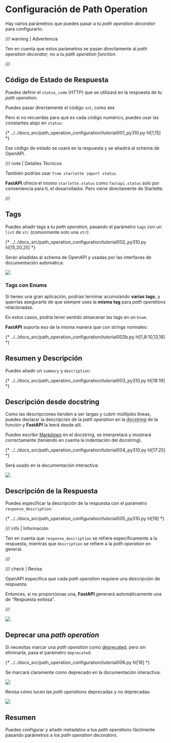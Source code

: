 # Configuración de Path Operation

Hay varios parámetros que puedes pasar a tu *path operation decorator* para configurarlo.

/// warning | Advertencia

Ten en cuenta que estos parámetros se pasan directamente al *path operation decorator*, no a tu *path operation function*.

///

## Código de Estado de Respuesta

Puedes definir el `status_code` (HTTP) que se utilizará en la respuesta de tu *path operation*.

Puedes pasar directamente el código `int`, como `404`.

Pero si no recuerdas para qué es cada código numérico, puedes usar las constantes atajo en `status`:

{* ../../docs_src/path_operation_configuration/tutorial001_py310.py hl[1,15] *}

Ese código de estado se usará en la respuesta y se añadirá al schema de OpenAPI.

/// note | Detalles Técnicos

También podrías usar `from starlette import status`.

**FastAPI** ofrece el mismo `starlette.status` como `fastapi.status` solo por conveniencia para ti, el desarrollador. Pero viene directamente de Starlette.

///

## Tags

Puedes añadir tags a tu *path operation*, pasando el parámetro `tags` con un `list` de `str` (comúnmente solo una `str`):

{* ../../docs_src/path_operation_configuration/tutorial002_py310.py hl[15,20,25] *}

Serán añadidas al schema de OpenAPI y usadas por las interfaces de documentación automática:

<img src="/img/tutorial/path-operation-configuration/image01.png">

### Tags con Enums

Si tienes una gran aplicación, podrías terminar acumulando **varias tags**, y querrías asegurarte de que siempre uses la **misma tag** para *path operations* relacionadas.

En estos casos, podría tener sentido almacenar las tags en un `Enum`.

**FastAPI** soporta eso de la misma manera que con strings normales:

{* ../../docs_src/path_operation_configuration/tutorial002b.py hl[1,8:10,13,18] *}

## Resumen y Descripción

Puedes añadir un `summary` y `description`:

{* ../../docs_src/path_operation_configuration/tutorial003_py310.py hl[18:19] *}

## Descripción desde docstring

Como las descripciones tienden a ser largas y cubrir múltiples líneas, puedes declarar la descripción de la *path operation* en la <abbr title="un string de múltiples líneas como la primera expresión dentro de una función (no asignada a ninguna variable) usada para documentación">docstring</abbr> de la función y **FastAPI** la leerá desde allí.

Puedes escribir <a href="https://en.wikipedia.org/wiki/Markdown" class="external-link" target="_blank">Markdown</a> en el docstring, se interpretará y mostrará correctamente (teniendo en cuenta la indentación del docstring).

{* ../../docs_src/path_operation_configuration/tutorial004_py310.py hl[17:25] *}

Será usado en la documentación interactiva:

<img src="/img/tutorial/path-operation-configuration/image02.png">

## Descripción de la Respuesta

Puedes especificar la descripción de la respuesta con el parámetro `response_description`:

{* ../../docs_src/path_operation_configuration/tutorial005_py310.py hl[19] *}

/// info | Información

Ten en cuenta que `response_description` se refiere específicamente a la respuesta, mientras que `description` se refiere a la *path operation* en general.

///

/// check | Revisa

OpenAPI especifica que cada *path operation* requiere una descripción de respuesta.

Entonces, si no proporcionas una, **FastAPI** generará automáticamente una de "Respuesta exitosa".

///

<img src="/img/tutorial/path-operation-configuration/image03.png">

## Deprecar una *path operation*

Si necesitas marcar una *path operation* como <abbr title="obsoleta, se recomienda no usarla">deprecated</abbr>, pero sin eliminarla, pasa el parámetro `deprecated`:

{* ../../docs_src/path_operation_configuration/tutorial006.py hl[16] *}

Se marcará claramente como deprecado en la documentación interactiva:

<img src="/img/tutorial/path-operation-configuration/image04.png">

Revisa cómo lucen las *path operations* deprecadas y no deprecadas:

<img src="/img/tutorial/path-operation-configuration/image05.png">

## Resumen

Puedes configurar y añadir metadatos a tus *path operations* fácilmente pasando parámetros a los *path operation decorators*.
